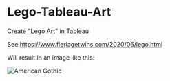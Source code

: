 # Lego-Tableau-Art
Create "Lego Art" in Tableau

See https://www.flerlagetwins.com/2020/06/lego.html

Will result in an image like this:

![American Gothic](https://i.imgur.com/63sIQuA.png)
